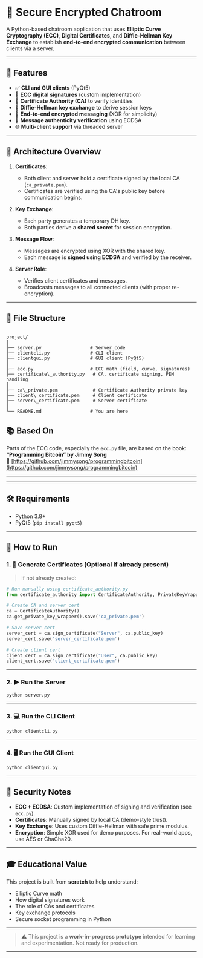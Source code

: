 
# 🔐 Secure Encrypted Chatroom

A Python-based chatroom application that uses **Elliptic Curve Cryptography (ECC)**, **Digital Certificates**, and **Diffie-Hellman Key Exchange** to establish **end-to-end encrypted communication** between clients via a server.

---

## 🚀 Features

- ✅ **CLI and GUI clients** (PyQt5)
- 🔐 **ECC digital signatures** (custom implementation)
- 📜 **Certificate Authority (CA)** to verify identities
- 🔑 **Diffie-Hellman key exchange** to derive session keys
- 🔁 **End-to-end encrypted messaging** (XOR for simplicity)
- 🔎 **Message authenticity verification** using ECDSA
- 🌐 **Multi-client support** via threaded server

---

## 🔧 Architecture Overview

1. **Certificates**:
   - Both client and server hold a certificate signed by the local CA (`ca_private.pem`).
   - Certificates are verified using the CA's public key before communication begins.

2. **Key Exchange**:
   - Each party generates a temporary DH key.
   - Both parties derive a **shared secret** for session encryption.

3. **Message Flow**:
   - Messages are encrypted using XOR with the shared key.
   - Each message is **signed using ECDSA** and verified by the receiver.

4. **Server Role**:
   - Verifies client certificates and messages.
   - Broadcasts messages to all connected clients (with proper re-encryption).

---

## 📁 File Structure

```

project/
│
├── server.py                  # Server code
├── clientcli.py               # CLI client
├── clientgui.py               # GUI client (PyQt5)
│
├── ecc.py                     # ECC math (field, curve, signatures)
├── certificate\_authority.py   # CA, certificate signing, PEM handling
│
├── ca\_private.pem             # Certificate Authority private key
├── client\_certificate.pem     # Client certificate
├── server\_certificate.pem     # Server certificate
│
└── README.md                  # You are here

````

## 📚 Based On

Parts of the ECC code, especially the `ecc.py` file, are based on the book:  
**“Programming Bitcoin” by Jimmy Song**  
🔗 [https://github.com/jimmysong/programmingbitcoin](https://github.com/jimmysong/programmingbitcoin)

---



---

## 🛠 Requirements

- Python 3.8+
- PyQt5 (`pip install pyqt5`)

---

## 🧪 How to Run

### 1. 🔑 Generate Certificates (Optional if already present)

> If not already created:
```python
# Run manually using certificate_authority.py
from certificate_authority import CertificateAuthority, PrivateKeyWrapper

# Create CA and server cert
ca = CertificateAuthority()
ca.get_private_key_wrapper().save('ca_private.pem')

# Save server cert
server_cert = ca.sign_certificate("Server", ca.public_key)
server_cert.save('server_certificate.pem')

# Create client cert
client_cert = ca.sign_certificate("User", ca.public_key)
client_cert.save('client_certificate.pem')
````

---

### 2. ▶️ Run the Server

```bash
python server.py
```

---

### 3. 💻 Run the CLI Client

```bash
python clientcli.py
```

---

### 4. 🖥 Run the GUI Client

```bash
python clientgui.py
```

---

## 🔐 Security Notes

* **ECC + ECDSA**: Custom implementation of signing and verification (see `ecc.py`).
* **Certificates**: Manually signed by local CA (demo-style trust).
* **Key Exchange**: Uses custom Diffie-Hellman with safe prime modulus.
* **Encryption**: Simple XOR used for demo purposes. For real-world apps, use AES or ChaCha20.

---

## 🎓 Educational Value

This project is built from **scratch** to help understand:

* Elliptic Curve math
* How digital signatures work
* The role of CAs and certificates
* Key exchange protocols
* Secure socket programming in Python

---

> ⚠️ This project is a **work-in-progress prototype** intended for learning and experimentation. Not ready for production.

---
